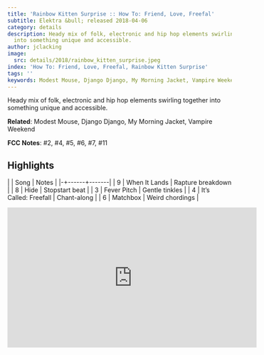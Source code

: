 ```yaml
---
title: 'Rainbow Kitten Surprise :: How To: Friend, Love, Freefal'
subtitle: Elektra &bull; released 2018-04-06
category: details
description: Heady mix of folk, electronic and hip hop elements swirling together
  into something unique and accessible.
author: jclacking
image:
  src: details/2018/rainbow_kitten_surprise.jpeg
index: 'How To: Friend, Love, Freefal, Rainbow Kitten Surprise'
tags: ''
keywords: Modest Mouse, Django Django, My Morning Jacket, Vampire Weekend, Elektra
---
```

Heady mix of folk, electronic and hip hop elements swirling together into something unique and accessible.<!--more-->

**Related**: Modest Mouse, Django Django, My Morning Jacket, Vampire Weekend

**FCC Notes**: #2, #4, #5, #6, #7, #11

## Highlights

| | Song | Notes |
|-+------+-------|
| 9 | When It Lands | Rapture breakdown |
| 8 | Hide | Stopstart beat |
| 3 | Fever Pitch | Gentle tinkles |
| 4 | It’s Called: Freefall | Chant-along |
| 6 | Matchbox | Weird chordings |

<div class="tlo-detail-video"><iframe width="560" height="315" src="https://www.youtube.com/embed/zMINv5ggLww" frameborder="0" allow="autoplay; encrypted-media" allowfullscreen></iframe></div>

